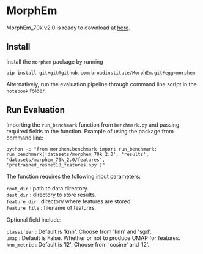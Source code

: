 # MorphEm

MorphEm_70k v2.0 is ready to download at [here](https://caicedolab.s3.us-west-2.amazonaws.com/MorphEm/morphem_70k_2.0.zip).

## Install

Install the `morphem` package by running
```
pip install git+git@github.com:broadinstitute/MorphEm.git#egg=morphem
```
Alternatively, run the evaluation pipeline through command line script in the `notebook` folder.

## Run Evaluation 

Importing the `run_benchmark` function from `benchmark.py` and passing required fields to the function.
Example of using the package from command line:
```
python -c "from morphem.benchmark import run_benchmark; 
run_benchmark('datasets/morphem_70k_2.0', 'results', 
'datasets/morphem_70k_2.0/features', 'pretrained_resnet18_features.npy')"
```
The function requires the following input parameters:  

`root_dir` : path to data directory.  
`dest_dir` : directory to store results.  
`feature_dir` : directory where features are stored.  
`feature_file` : filename of features.  

Optional field include:  

`classifier` : Default is 'knn'. Choose from 'knn' and 'sgd'.  
`umap` : Default is False. Whether or not to produce UMAP for features. 
`knn_metric` : Default is 'l2'. Choose from 'cosine' and 'l2'.

